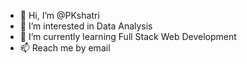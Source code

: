 - 👋 Hi, I’m @PKshatri
- 👀 I’m interested in Data Analysis
- 🌱 I’m currently learning Full Stack Web Development
- 📫 Reach me by email

<!---
PKshatri/PKshatri is a ✨ special ✨ repository because its `README.md` (this file) appears on your GitHub profile.
You can click the Preview link to take a look at your changes.
--->
